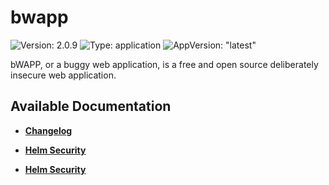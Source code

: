 # bwapp

![Version: 2.0.9](https://img.shields.io/badge/Version-2.0.9-informational?style=flat-square) ![Type: application](https://img.shields.io/badge/Type-application-informational?style=flat-square) ![AppVersion: "latest"](https://img.shields.io/badge/AppVersion-"latest"-informational?style=flat-square)

bWAPP, or a buggy web application, is a free and open source deliberately insecure web application.

## Available Documentation

- [**Changelog**](CHANGELOG)

- [**Helm Security**](container-security)

- [**Helm Security**](helm-security)

